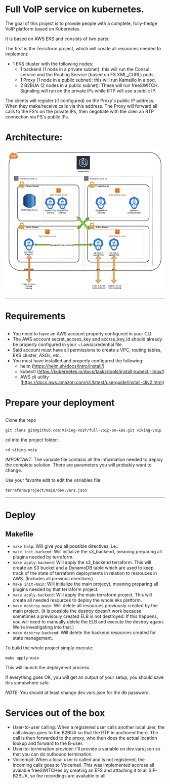 # Full VoIP service on kubernetes.

The goal of this project is to provide people with a complete, fully-fledge VoIP platform based on Kubernetes.

It is based on AWS EKS and consists of two parts:

The first is the Terraform project, which will create all resources needed to implement:
- 1 EKS cluster with the following nodes:
  - 1 backend (1 node in a private subnet): this will run the Consul service and the Routing Service (based on FS XML_CURL) pods
  - 1 Proxy (1 node in a public subnet): this will run Kamailio in a pod.
  - 2 B2BUA (2 nodes in a public subnet): These will run freeSWITCH. Signaling will run on the private IPs while RTP will use a public IP.

The clients will register (if configured) on the Proxy's public IP address. When they make/receive calls via this address. The Proxy will forward all calls to the FS's on the private IPs, then negotiate with the clien an RTP connection via FS's public IPs.

# Architecture:
![Deployment Architecture](voip-full-k8s-network-diagram.jpg)

---
# Requirements
## 

- You need to have an AWS account properly configured in your CLI.
- The AWS account secret_access_key and accrss_key_id should already be properly configured in your ~/.aws/credential file.
- Said account must have all permissions to create a VPC, routing tables, EKS cluster, ASGs, etc.
- You must have installed and properly configured the following:
  - helm (https://helm.sh/docs/intro/install/)
  - kubectl (https://kubernetes.io/docs/tasks/tools/install-kubectl-linux/)
  - AWS cli utility (https://docs.aws.amazon.com/cli/latest/userguide/install-cliv2.html)

# Prepare your deployment
##

Clone the repo

```git clone git@github.com:Viking-VoIP/full-voip-on-k8s.git viking-voip```

cd into the project folder:

```cd viking-voip```

*IMPORTANT*: The variable file contains all the information needed to deploy the complete solution. There are parameters you will probably want to change.

Use your favorite edit to edit the variables file:

`terraform/project/main/dev.vars.json`

---
# Deploy
## Makefile

- ```make help```: Will give you all possible directives, i.e.:
- ```make init-backend```: Will initialize the s3_backend, meaning preparing all plugins needed by terraform.
- ```make apply-backend```: Will apply the s3_backend terraform. This will create an S3 bucket and a DynamoDB table which are used to keep track of the state of terraform deployments in relation to resrouces in AWS. (Includes all previous directives)
- ```make init-main```: Will initialize the main projecyt, meaning preparing all plugins needed by that terraform project.
- ```make apply-backend```: Will apply the main terraform project. This will create all needed resources to deploy the whole eks platform.
- ```make destroy-main```: Will delete all resources previously created by the main project. (it is possible the destroy doesn't work because sometimes a previsouly created ELB is not destroyed. If this happens, you will need to manually delete the ELB and execute the destroy agaon. We're investigating into that.)
- ```make destroy-backend```: Will delete the backend resources created for state management.


To build the whole project simply execute:

```make apply-main``` 

This will launch the deployment process.

If everything goes OK, you will get an output of your setup, you should save this somewhere safe.

*NOTE*: You should at least change dev.vars.json for the db password.


# Services out of the box

- User-to-user calling:
  When a registered user calls another local user, the call always goes to the B2BUA so that the RTP in anchored there. The call is then forwarded to the proxy, who then does the actual location lookup and forward to the B-user.
- User-to-termination provider:
  I'll provide a variable on dev.vars.json so that you can do outbound termination.
- Voicemail:
  When a local user is called and is not registered, the incoming calls goes to Voicemail. This was implemented accross all avaiable freeSWITCHes by creating an EFS and attaching it to all SIP-B2BUA, so the recordings are available to all.

  
